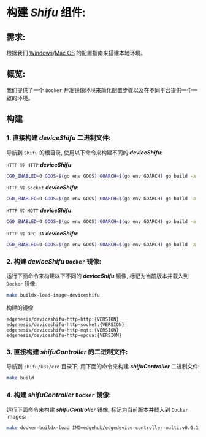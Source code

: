 # 构建 ***Shifu*** 组件:
## 需求:
根据我们 [Windows](develop-on-windows-zh.md)/[Mac OS](develop-on-mac-zh.md) 的配置指南来搭建本地环境。

## 概览:
我们提供了一个 `Docker` 开发镜像环境来简化配置步骤以及在不同平台提供一个一致的环境。

## 构建
### 1. 直接构建 ***deviceShifu*** 二进制文件:
导航到 `Shifu` 的根目录, 使用以下命令来构建不同的 ***deviceShifu***:

`HTTP 转 HTTP` ***deviceShifu***:
```sh
CGO_ENABLED=0 GOOS=$(go env GOOS) GOARCH=$(go env GOARCH) go build -a -o output/deviceshifu-http-http deviceshifu/cmd/main.go
```
`HTTP 转 Socket` ***deviceShifu***:
```sh
CGO_ENABLED=0 GOOS=$(go env GOOS) GOARCH=$(go env GOARCH) go build -a -o output/deviceshifu-http-socket deviceshifu/cmd/cmdSocket/main.go
```
`HTTP 转 MQTT` ***deviceShifu***:
```sh
CGO_ENABLED=0 GOOS=$(go env GOOS) GOARCH=$(go env GOARCH) go build -a -o output/deviceshifu-http-mqtt deviceshifu/cmd/cmdMQTT/main.go
```
`HTTP 转 OPC UA` ***deviceShifu***:
```sh
CGO_ENABLED=0 GOOS=$(go env GOOS) GOARCH=$(go env GOARCH) go build -a -o output/deviceshifu-http-opcua deviceshifu/cmd/cmdOPCUA/main.go
```

### 2. 构建 ***deviceShifu*** `Docker` 镜像:
运行下面命令来构建以下不同的 ***deviceShifu*** 镜像, 标记为当前版本并载入到 `Docker` 镜像:
```sh
make buildx-load-image-deviceshifu
```

构建的镜像:
```
edgenesis/deviceshifu-http-http:{VERSION}
edgenesis/deviceshifu-http-socket:{VERSION}
edgenesis/deviceshifu-http-mqtt:{VERSION}
edgenesis/deviceshifu-http-opcua:{VERSION}
```

### 3. 直接构建 ***shifuController*** 的二进制文件:
导航到 `shifu/k8s/crd` 目录下, 用下面的命令来构建  ***shifuController*** 二进制文件:
```sh
make build
```

### 4. 构建 ***shifuController*** `Docker` 镜像:
运行下面命令来构建 ***shifuController*** 镜像, 标记为当前版本并载入到 `Docker` images:
```sh
make docker-buildx-load IMG=edgehub/edgedevice-controller-multi:v0.0.1
```
